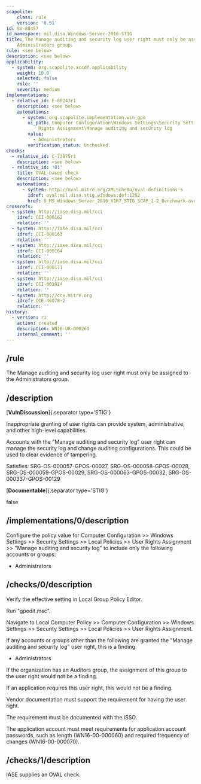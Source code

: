 ```yaml
---
scapolite:
    class: rule
    version: '0.51'
id: SV-88457
id_namespace: mil.disa.Windows-Server-2016-STIG
title: The Manage auditing and security log user right must only be assigned to the
    Administrators group.
rule: <see below>
description: <see below>
applicability:
  - system: org.scapolite.xccdf.applicability
    weight: 10.0
    selected: false
    role: ''
    severity: medium
implementations:
  - relative_id: F-80243r1
    description: <see below>
    automations:
      - system: org.scapolite.implementation.win_gpo
        ui_path: Computer Configuration\Windows Settings\Security Settings\Local Policies\User
            Rights Assignment\Manage auditing and security log
        value:
          - Administrators
        verification_status: Unchecked.
checks:
  - relative_id: C-73875r1
    description: <see below>
  - relative_id: '01'
    title: OVAL-based check
    description: <see below>
    automations:
      - system: http://oval.mitre.org/XMLSchema/oval-definitions-5
        idref: oval:mil.disa.stig.windows:def:1252
        href: U_MS_Windows_Server_2016_V1R7_STIG_SCAP_1-2_Benchmark-oval.xml
crossrefs:
  - system: http://iase.disa.mil/cci
    idref: CCI-000162
    relation: ''
  - system: http://iase.disa.mil/cci
    idref: CCI-000163
    relation: ''
  - system: http://iase.disa.mil/cci
    idref: CCI-000164
    relation: ''
  - system: http://iase.disa.mil/cci
    idref: CCI-000171
    relation: ''
  - system: http://iase.disa.mil/cci
    idref: CCI-001914
    relation: ''
  - system: http://cce.mitre.org
    idref: CCE-46078-2
    relation: ''
history:
  - version: r1
    action: created
    description: WN16-UR-000260
    internal_comment: ''
---
```



## /rule

The Manage auditing and security log user right must only be assigned to the Administrators group.

## /description

[**VulnDiscussion**]{.separator type='STIG'}

Inappropriate granting of user rights can provide system, administrative, and other high-level capabilities.

Accounts with the "Manage auditing and security log" user right can manage the security log and change auditing configurations. This could be used to clear evidence of tampering.

Satisfies: SRG-OS-000057-GPOS-00027, SRG-OS-000058-GPOS-00028, SRG-OS-000059-GPOS-00029, SRG-OS-000063-GPOS-00032, SRG-OS-000337-GPOS-00129

[**Documentable**]{.separator type='STIG'}

false

## /implementations/0/description

Configure the policy value for Computer Configuration >> Windows Settings >> Security Settings >> Local Policies >> User Rights Assignment >> "Manage auditing and security log" to include only the following accounts or groups:

- Administrators

## /checks/0/description

Verify the effective setting in Local Group Policy Editor.

Run "gpedit.msc".

Navigate to Local Computer Policy >> Computer Configuration >> Windows Settings >> Security Settings >> Local Policies >> User Rights Assignment.

If any accounts or groups other than the following are granted the "Manage auditing and security log" user right, this is a finding.

- Administrators

If the organization has an Auditors group, the assignment of this group to the user right would not be a finding.

If an application requires this user right, this would not be a finding.

Vendor documentation must support the requirement for having the user right.

The requirement must be documented with the ISSO.

The application account must meet requirements for application account passwords, such as length (WN16-00-000060) and required frequency of changes (WN16-00-000070).

## /checks/1/description

IASE supplies an OVAL check.
